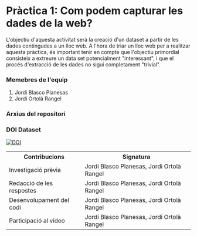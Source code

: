 # Pràctica 1: Com podem capturar les dades de la web?

L'objectiu d'aquesta activitat serà la creació d'un dataset a partir de les dades contingudes a un lloc web. A l'hora de triar un lloc web per a realitzar aquesta pràctica, és important tenir en compte que l'objectiu primordial consisteix a extreure un data set potencialment "interessant", i que el procés d'extracció de les dades no sigui completament "trivial".
 
 
### Memebres de l'equip

1. Jordi Blasco Planesas
2. Jordi Ortolà Rangel


### Arxius del repositori


### DOI Dataset

[![DOI](https://zenodo.org/badge/624015869.svg)](https://zenodo.org/badge/latestdoi/624015869)


<table>
  <tr>
    <th>Contribucions</th>
    <th>Signatura</th>
  </tr>
  <tr>
    <td>Investigació prèvia</td>
    <td>Jordi Blasco Planesas, Jordi Ortolà Rangel</td>
  </tr>
  <tr>
    <td>Redacció de les respostes</td>
    <td>Jordi Blasco Planesas, Jordi Ortolà Rangel</td>
  </tr>
  <tr>
    <td>Desenvolupament del codi</td>
    <td>Jordi Blasco Planesas, Jordi Ortolà Rangel</td>
  </tr> 
  <tr>
    <td>Participació al vídeo</td>
    <td>Jordi Blasco Planesas, Jordi Ortolà Rangel</td>
  </tr> 
</table>

